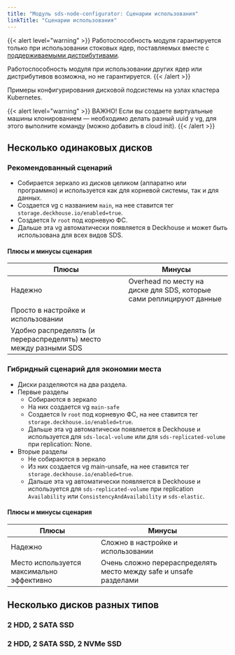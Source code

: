 ```yaml
---
title: "Модуль sds-node-configurator: Сценарии использования"
linkTitle: "Сценарии использования"
---
```


{{< alert level="warning" >}}
Работоспособность модуля гарантируется только при использовании стоковых ядер, поставляемых вместе с [поддерживаемыми дистрибутивами](https://deckhouse.ru/documentation/v1/supported_versions.html#linux).

Работоспособность модуля при использовании других ядер или дистрибутивов возможна, но не гарантируется.
{{< /alert >}}

Примеры конфигурирования дисковой подсистемы на узлах кластера Kubernetes. 

{{< alert level="warning" >}}
ВАЖНО! Если вы создаете виртуальные машины клонированием — необходимо делать разный uuid у vg, для этого выполните команду  (можно добавить в cloud init).
{{< /alert >}}

## Несколько одинаковых дисков

### Рекомендованный сценарий

* Собирается зеркало из дисков целиком (аппаратно или программно) и используется как для корневой системы, так и для данных.
* Создается vg с названием `main`, на нее ставится тег `storage.deckhouse.io/enabled=true`.
* Создается lv `root` под корневую ФС.
* Дальше эта vg автоматически появляется в Deckhouse и может быть использована для всех видов SDS.

#### Плюсы и минусы сценария

| Плюсы                     | Минусы      |
|---------------------------|-------------|
| Надежно  | Overhead по месту на диске для SDS, которые сами реплицируют данные  |
| Просто в настройке и использовании |  |
| Удобно распределять (и перераспределять) место между разными SDS |  |

### Гибридный сценарий для экономии места

* Диски разделяются на два раздела.
* Первые разделы
  * Собираются в зеркало
  * На них создается vg `main-safe`
  * Создается lv `root` под корневую ФС, на нее ставится тег `storage.deckhouse.io/enabled=true`.
  * Дальше эта vg автоматически появляется в Deckhouse и используется для `sds-local-volume` или для `sds-replicated-volume` при replication: None.
* Вторые разделы
  * Не собираются в зеркало
  * Из них создается vg main-unsafe, на нее ставится тег `storage.deckhouse.io/enabled=true`.
  * Дальше эта vg автоматически появляется в Deckhouse и используется для `sds-replicated-volume` при replication `Availability` или `ConsistencyAndAvailability` и `sds-elastic`.

#### Плюсы и минусы сценария

| Плюсы                     | Минусы      |
|---------------------------|-------------|
| Надежно  | Сложно в настройке и использовании  |
| Место используется максимально эффективно | Очень сложно перераспределять место между safe и unsafe разделами |

## Несколько дисков разных типов

### 2 HDD, 2 SATA SSD


### 2 HDD, 2 SATA SSD, 2 NVMe SSD

<!-- Под корневую систему выделено отдельное зеркало. Помимо этого есть дополнительные диски разных типов под SDS.
* Для `sds-local-volume` или для `sds-replicated-volume` при replication: None
  * Создать зеркало  -->




<!-- Под систему
raid
Дополнительные диски под данные
Если sds не реплицирует — то лучше raid
Кейс:
hdd
ssd
nvme
Кейс
две разных группы ssd
Кейс
много nvme в кучу -->
